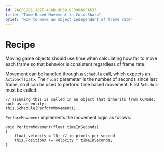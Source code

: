 ```yaml
---
id: 2ACFC981-107F-4CAB-9D68-9F090A9FA533
title: "Time Based Movement in CocosSharp"
brief: "How to move an object independent of frame rate"
---
```


# Recipe

Moving game objects should use time when calculating how far to move each frame so that behavior is consistent regardless of frame rate.

Movement can be handled through a `Schedule` call, which expects an `Action<float>`. The `float` parameter is the number of seconds since last frame, so it can be used to perform time based movement. First `Schedule` must be called:

```
// assuming this is called in an object that inherits from CCNode, such as an entity:
this.Schedule(PerformMovement);
```

`PerformMovement` implements the movement logic as follows:

```
void PerformMovement(float timeInSeconds)
{
	float velocity = 10; // in pixels per second
	this.PositionX += velocity * timeInSeconds;
}
```


